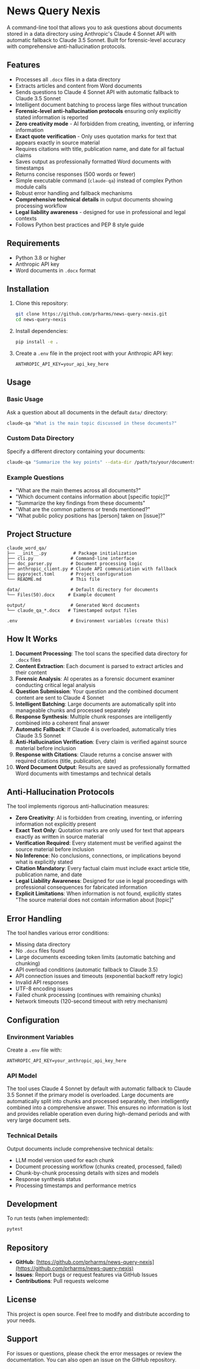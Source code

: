 # News Query Nexis

A command-line tool that allows you to ask questions about documents stored in a data directory using Anthropic's Claude 4 Sonnet API with automatic fallback to Claude 3.5 Sonnet. Built for forensic-level accuracy with comprehensive anti-hallucination protocols.

## Features

- Processes all `.docx` files in a data directory
- Extracts articles and content from Word documents
- Sends questions to Claude 4 Sonnet API with automatic fallback to Claude 3.5 Sonnet
- Intelligent document batching to process large files without truncation
- **Forensic-level anti-hallucination protocols** ensuring only explicitly stated information is reported
- **Zero creativity mode** - AI forbidden from creating, inventing, or inferring information
- **Exact quote verification** - Only uses quotation marks for text that appears exactly in source material
- Requires citations with title, publication name, and date for all factual claims
- Saves output as professionally formatted Word documents with timestamps
- Returns concise responses (500 words or fewer)
- Simple executable command (`claude-qa`) instead of complex Python module calls
- Robust error handling and fallback mechanisms
- **Comprehensive technical details** in output documents showing processing workflow
- **Legal liability awareness** - designed for use in professional and legal contexts
- Follows Python best practices and PEP 8 style guide

## Requirements

- Python 3.8 or higher
- Anthropic API key
- Word documents in `.docx` format

## Installation

1. Clone this repository:
   ```bash
   git clone https://github.com/prharms/news-query-nexis.git
   cd news-query-nexis
   ```
2. Install dependencies:
   ```bash
   pip install -e .
   ```
3. Create a `.env` file in the project root with your Anthropic API key:
   ```
   ANTHROPIC_API_KEY=your_api_key_here
   ```

## Usage

### Basic Usage

Ask a question about all documents in the default `data/` directory:

```bash
claude-qa "What is the main topic discussed in these documents?"
```

### Custom Data Directory

Specify a different directory containing your documents:

```bash
claude-qa "Summarize the key points" --data-dir /path/to/your/documents
```

### Example Questions

- "What are the main themes across all documents?"
- "Which document contains information about [specific topic]?"
- "Summarize the key findings from these documents"
- "What are the common patterns or trends mentioned?"
- "What public policy positions has [person] taken on [issue]?"

## Project Structure

```
claude_word_qa/
├── __init__.py          # Package initialization
├── cli.py              # Command-line interface
├── doc_parser.py       # Document processing logic
├── anthropic_client.py # Claude API communication with fallback
├── pyproject.toml      # Project configuration
└── README.md           # This file

data/                   # Default directory for documents
└── Files(50).docx     # Example document

output/                 # Generated Word documents
└── claude_qa_*.docx   # Timestamped output files

.env                    # Environment variables (create this)
```

## How It Works

1. **Document Processing**: The tool scans the specified data directory for `.docx` files
2. **Content Extraction**: Each document is parsed to extract articles and their content
3. **Forensic Analysis**: AI operates as a forensic document examiner conducting critical legal analysis
4. **Question Submission**: Your question and the combined document content are sent to Claude 4 Sonnet
5. **Intelligent Batching**: Large documents are automatically split into manageable chunks and processed separately
6. **Response Synthesis**: Multiple chunk responses are intelligently combined into a coherent final answer
7. **Automatic Fallback**: If Claude 4 is overloaded, automatically tries Claude 3.5 Sonnet
8. **Anti-Hallucination Verification**: Every claim is verified against source material before inclusion
9. **Response with Citations**: Claude returns a concise answer with required citations (title, publication, date)
10. **Word Document Output**: Results are saved as professionally formatted Word documents with timestamps and technical details

## Anti-Hallucination Protocols

The tool implements rigorous anti-hallucination measures:

- **Zero Creativity**: AI is forbidden from creating, inventing, or inferring information not explicitly present
- **Exact Text Only**: Quotation marks are only used for text that appears exactly as written in source material
- **Verification Required**: Every statement must be verified against the source material before inclusion
- **No Inference**: No conclusions, connections, or implications beyond what is explicitly stated
- **Citation Mandatory**: Every factual claim must include exact article title, publication name, and date
- **Legal Liability Awareness**: Designed for use in legal proceedings with professional consequences for fabricated information
- **Explicit Limitations**: When information is not found, explicitly states "The source material does not contain information about [topic]"

## Error Handling

The tool handles various error conditions:
- Missing data directory
- No `.docx` files found
- Large documents exceeding token limits (automatic batching and chunking)
- API overload conditions (automatic fallback to Claude 3.5)
- API connection issues and timeouts (exponential backoff retry logic)
- Invalid API responses
- UTF-8 encoding issues
- Failed chunk processing (continues with remaining chunks)
- Network timeouts (120-second timeout with retry mechanism)

## Configuration

### Environment Variables

Create a `.env` file with:
```
ANTHROPIC_API_KEY=your_anthropic_api_key_here
```

### API Model

The tool uses Claude 4 Sonnet by default with automatic fallback to Claude 3.5 Sonnet if the primary model is overloaded. Large documents are automatically split into chunks and processed separately, then intelligently combined into a comprehensive answer. This ensures no information is lost and provides reliable operation even during high-demand periods and with very large document sets.

### Technical Details

Output documents include comprehensive technical details:
- LLM model version used for each chunk
- Document processing workflow (chunks created, processed, failed)
- Chunk-by-chunk processing details with sizes and models
- Response synthesis status
- Processing timestamps and performance metrics

## Development

To run tests (when implemented):
```bash
pytest
```

## Repository

- **GitHub**: [https://github.com/prharms/news-query-nexis](https://github.com/prharms/news-query-nexis)
- **Issues**: Report bugs or request features via GitHub Issues
- **Contributions**: Pull requests welcome

## License

This project is open source. Feel free to modify and distribute according to your needs.

## Support

For issues or questions, please check the error messages or review the documentation. You can also open an issue on the GitHub repository. 